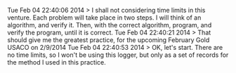 Tue Feb 04 22:40:06 2014 > I shall not considering time limits in this venture. Each problem will take place in two steps. I will think of an algorithm, and verify it. Then, with the correct algorithm, program, and verify the program, until it is correct.
Tue Feb 04 22:40:21 2014 > That should give me the greatest practice, for the upcoming February Gold USACO on 2/9/2014
Tue Feb 04 22:40:53 2014 > OK, let's start. There are no time limits, so I won't be using this logger, but only as a set of records for the method I used in this practice.
